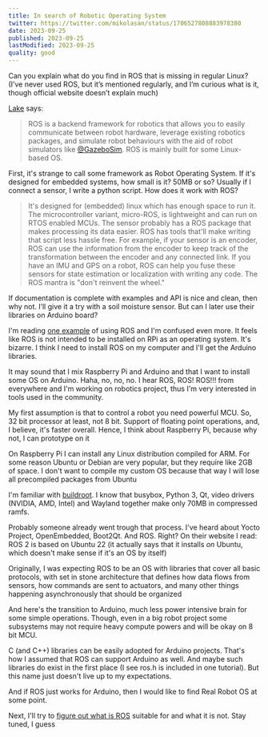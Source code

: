 ```yaml
---
title: In search of Robotic Operating System
twitter: https://twitter.com/mikolasan/status/1706527808883978380
date: 2023-09-25
published: 2023-09-25
lastModified: 2023-09-25
quality: good
---
```


Can you explain what do you find in ROS that is missing in regular Linux? (I’ve never used ROS, but it’s mentioned regularly, and I’m curious what is it, though official website doesn’t explain much)

[Lake](https://twitter.com/robotempire1) says:

> ROS is a backend framework for robotics that allows you to easily communicate between robot hardware, leverage existing robotics packages, and simulate robot behaviours with the aid of robot simulators like [@GazeboSim](https://twitter.com/GazeboSim). ROS is mainly built for some Linux-based OS.

First, it's strange to call some framework as Robot Operating System. If it's designed for embedded systems, how small is it? 50MB or so? Usually if I connect a sensor, I write a python script. How does it work with ROS?

> It's designed for (embedded) linux which has enough space to run it. The microcontroller variant, micro-ROS, is lightweight and can run on RTOS enabled MCUs. The sensor probably has a ROS package that makes processing its data easier. ROS has tools that'll make writing that script less hassle free. For example, if your sensor is an encoder, ROS can use the information from the encoder to keep track of the transformation between the encoder and any connected link. If you have an IMU and GPS on a robot, ROS can help you fuse these sensors for state estimation or localization with writing any code. The ROS mantra is "don't reinvent the wheel."

If documentation is complete with examples and API is nice and clean, then why not. I’ll give it a try with a soil moisture sensor. But can I later use their libraries on Arduino board?

I'm reading [one example](https://wiki.ros.org/rosserial_arduino/Tutorials/Measuring%20Temperature) of using ROS and I'm confused even more. It feels like ROS is not intended to be installed on RPi as an operating system. It's bizarre. I think I need to install ROS on my computer and I'll get the Arduino libraries.

It may sound that I mix Raspberry Pi and Arduino and that I want to install some OS on Arduino. Haha, no, no, no. I hear ROS, ROS! ROS!!! from everywhere and I'm working on robotics project, thus I'm very interested in tools used in the community.

My first assumption is that to control a robot you need powerful MCU. So, 32 bit processor at least, not 8 bit. Support of floating point operations, and, I believe, it's faster overall. Hence, I think about Raspberry Pi, because why not, I can prototype on it

On Raspberry Pi I can install any Linux distribution compiled for ARM. For some reason Ubuntu or Debian are very popular, but they require like 2GB of space. I don't want to compile my custom OS because that way I will lose all precompiled packages from Ubuntu

I'm familiar with [buildroot](https://buildroot.org/downloads/manual/manual.html#_buildroot_quick_start). I know that busybox, Python 3, Qt, video drivers (NVIDIA, AMD, Intel) and Wayland together make only 70MB in compressed ramfs.

Probably someone already went trough that process. I've heard about Yocto Project, OpenEmbedded, Boot2Qt. And ROS. Right? On their website I read: ROS 2 is based on Ubuntu 22 (it actually says that it installs *on* Ubuntu, which doesn't make sense if it's an OS by itself)

Originally, I was expecting ROS to be an OS with libraries that cover all basic protocols, with set in stone architecture that defines how data flows from sensors, how commands are sent to actuators, and many other things happening asynchronously that should be organized

And here's the transition to Arduino, much less power intensive brain for some simple operations. Though, even in a big robot project some subsystems may not require heavy compute powers and will be okay on 8 bit MCU.

C (and C++) libraries can be easily adopted for Arduino projects. That's how I assumed that ROS can support Arduino as well. And maybe such libraries do exist in the first place (I see ros.h is included in one tutorial). But this name just doesn't live up to my expectations.

And if ROS just works for Arduino, then I would like to find Real Robot OS at some point.

Next, I'll try to [figure out what is ROS](https://docs.ros.org/en/rolling/Tutorials/Beginner-CLI-Tools/Understanding-ROS2-Nodes/Understanding-ROS2-Nodes.html) suitable for and what it is not. Stay tuned, I guess
